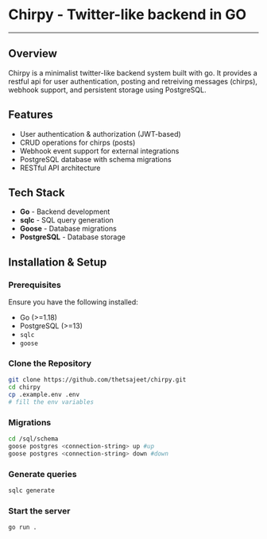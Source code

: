 # Chirpy - Twitter-like backend in GO

---

## Overview

Chirpy is a minimalist twitter-like backend system built with go. It provides a restful api for user authentication, posting and retreiving messages (chirps), webhook support, and persistent storage using PostgreSQL.

## Features

- User authentication & authorization (JWT-based)
- CRUD operations for chirps (posts)
- Webhook event support for external integrations
- PostgreSQL database with schema migrations
- RESTful API architecture

## Tech Stack

- **Go** - Backend development
- **sqlc** - SQL query generation
- **Goose** - Database migrations
- **PostgreSQL** - Database storage

## Installation & Setup

### Prerequisites

Ensure you have the following installed:

- Go (>=1.18)
- PostgreSQL (>=13)
- `sqlc`
- `goose`

### Clone the Repository

```sh
git clone https://github.com/thetsajeet/chirpy.git
cd chirpy
cp .example.env .env
# fill the env variables
```

### Migrations

```sh
cd /sql/schema
goose postgres <connection-string> up #up
goose postgres <connection-string> down #down
```

### Generate queries

```sh
sqlc generate
```

### Start the server

```sh
go run .
```
